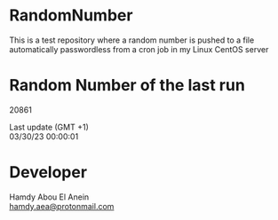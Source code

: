 # RandomNumber    
This is a test repository where a random number is pushed to a file automatically passwordless from a cron job in my Linux CentOS server    
# Random Number of the last run   
20861
      
Last update (GMT +1)    
03/30/23 00:00:01
# Developer    
Hamdy Abou El Anein   
hamdy.aea@protonmail.com
